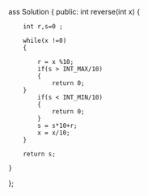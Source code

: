 ass Solution {
public:
    int reverse(int x) {
    
        int r,s=0 ;
        
        while(x !=0)
        {
             
            r = x %10;
            if(s > INT_MAX/10)
            {
                return 0;
        }
            if(s < INT_MIN/10)
            {
                return 0;
            }
            s = s*10+r;
            x = x/10;
        }
        
        return s;
        
    }
};

